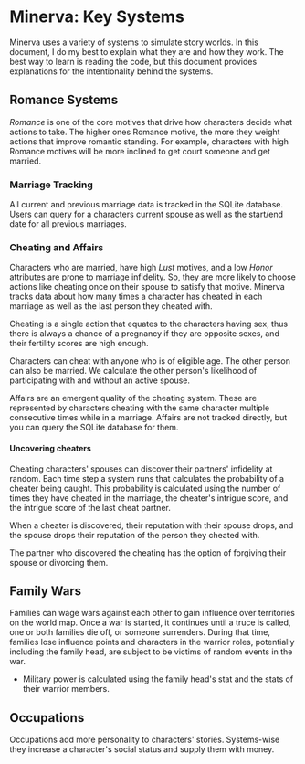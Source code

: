 # Minerva: Key Systems

Minerva uses a variety of systems to simulate story worlds. In this document, I do my best to explain what they are and how they work. The best way to learn is reading the code, but this document provides explanations for the intentionality behind the systems.

## Romance Systems

*Romance* is one of the core motives that drive how characters decide what actions to take. The higher ones Romance motive, the more they weight actions that improve romantic standing. For example, characters with high Romance motives will be more inclined to get court someone and get married.

### Marriage Tracking

All current and previous marriage data is tracked in the SQLite database. Users can query for a characters current spouse as well as the start/end date for all previous marriages.

### Cheating and Affairs

Characters who are married, have high *Lust* motives, and a low *Honor* attributes are prone to marriage infidelity. So, they are more likely to choose actions like cheating once on their spouse to satisfy that motive. Minerva tracks data about how many times a character has cheated in each marriage as well as the last person they cheated with.

Cheating is a single action that equates to the characters having sex, thus there is always a chance of a pregnancy if they are opposite sexes, and their fertility scores are high enough.

Characters can cheat with anyone who is of eligible age. The other person can also be married. We calculate the other person's likelihood of participating with and without an active spouse.

Affairs are an emergent quality of the cheating system. These are represented by characters cheating with the same character multiple consecutive times while in a marriage. Affairs are not tracked directly, but you can query the SQLite database for them.

#### Uncovering cheaters

Cheating characters' spouses can discover their partners' infidelity at random. Each time step a system runs that calculates the probability of a cheater being caught. This probability is calculated using the number of times they have cheated in the marriage, the cheater's intrigue score, and the intrigue score of the last cheat partner.

When a cheater is discovered, their reputation with their spouse drops, and the spouse drops their reputation of the person they cheated with.

The partner who discovered the cheating has the option of forgiving their spouse or divorcing them.

## Family Wars

Families can wage wars against each other to gain influence over territories on the world map. Once a war is started, it continues until a truce is called, one or both families die off, or someone surrenders. During that time, families lose influence points and characters in the warrior roles, potentially including the family head, are subject to be victims of random events in the war.

- Military power is calculated using the family head's stat and the stats of their warrior members.

## Occupations

Occupations add more personality to characters' stories. Systems-wise they increase a character's social status and supply them with money.
